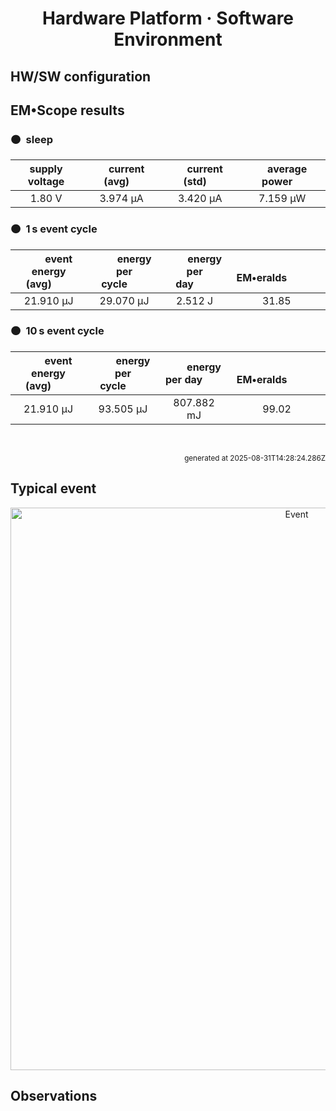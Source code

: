 
<h1 align="center">Hardware Platform · Software Environment</h1>

## HW/SW configuration

## EM&bull;Scope results

<!-- @emscope-pack:start -->


### 🟠&ensp;sleep

| supply voltage | &emsp;current (avg)&emsp; | &emsp;current (std)&emsp; | &emsp;average power&emsp;
|:---:|:---:|:---:|:---:|
| 1.80 V |   3.974 µA |   3.420 µA |   7.159 µW |

### 🟠&ensp;1&thinsp;s event cycle

| &emsp;&emsp;event energy (avg)&emsp;&emsp; | &emsp;&emsp;energy per cycle&emsp;&emsp; | &emsp;&emsp;energy per day&emsp;&emsp; | &emsp;&emsp;&emsp;**EM&bull;eralds**&emsp;&emsp;&emsp;
|:---:|:---:|:---:|:---:|
|  21.910 µJ |  29.070 µJ |   2.512 J | 31.85 |

### 🟠&ensp;10&thinsp;s event cycle

| &emsp;&emsp;event energy (avg)&emsp;&emsp; | &emsp;&emsp;energy per cycle&emsp;&emsp; | &emsp;&emsp;energy per day&emsp;&emsp; | &emsp;&emsp;&emsp;**EM&bull;eralds**&emsp;&emsp;&emsp;
|:---:|:---:|:---:|:---:|
|  21.910 µJ |  93.505 µJ | 807.882 mJ | 99.02 |

<br>
<p align="right"><sub>generated at 2025-08-31T14:28:24.286Z</sub></p>
    

<!-- @emscope-pack:end -->

## Typical event

<p align="center">
    <img src="si-g22e-ehk-rail-J-event-ID.png" alt="Event" width="900">
</p>

## Observations

